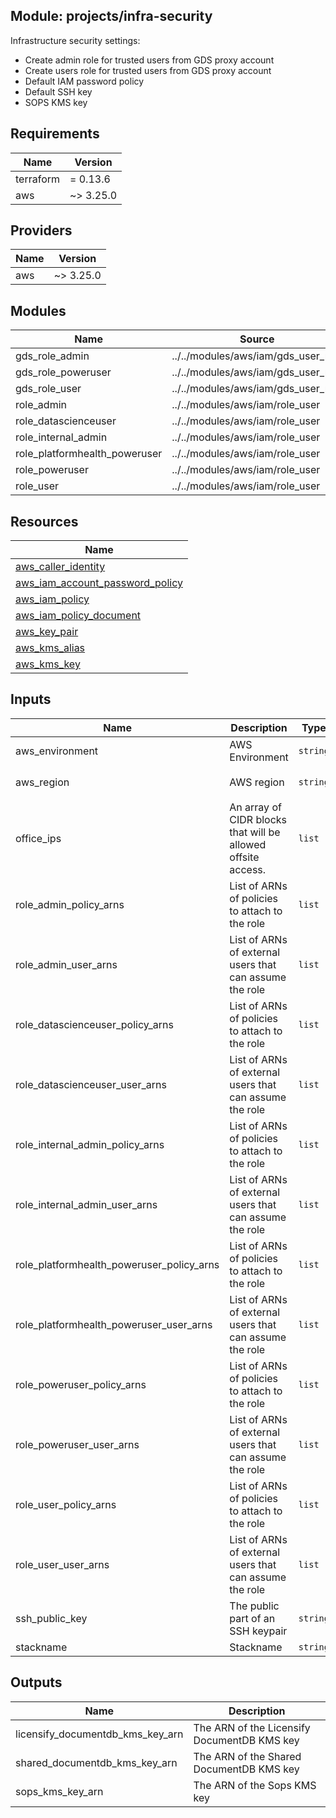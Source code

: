 ## Module: projects/infra-security

Infrastructure security settings:
 - Create admin role for trusted users from GDS proxy account
 - Create users role for trusted users from GDS proxy account
 - Default IAM password policy
 - Default SSH key
 - SOPS KMS key

## Requirements

| Name | Version |
|------|---------|
| terraform | = 0.13.6 |
| aws | ~> 3.25.0 |

## Providers

| Name | Version |
|------|---------|
| aws | ~> 3.25.0 |

## Modules

| Name | Source | Version |
|------|--------|---------|
| gds_role_admin | ../../modules/aws/iam/gds_user_role |  |
| gds_role_poweruser | ../../modules/aws/iam/gds_user_role |  |
| gds_role_user | ../../modules/aws/iam/gds_user_role |  |
| role_admin | ../../modules/aws/iam/role_user |  |
| role_datascienceuser | ../../modules/aws/iam/role_user |  |
| role_internal_admin | ../../modules/aws/iam/role_user |  |
| role_platformhealth_poweruser | ../../modules/aws/iam/role_user |  |
| role_poweruser | ../../modules/aws/iam/role_user |  |
| role_user | ../../modules/aws/iam/role_user |  |

## Resources

| Name |
|------|
| [aws_caller_identity](https://registry.terraform.io/providers/hashicorp/aws/latest/docs/data-sources/caller_identity) |
| [aws_iam_account_password_policy](https://registry.terraform.io/providers/hashicorp/aws/latest/docs/resources/iam_account_password_policy) |
| [aws_iam_policy](https://registry.terraform.io/providers/hashicorp/aws/latest/docs/resources/iam_policy) |
| [aws_iam_policy_document](https://registry.terraform.io/providers/hashicorp/aws/latest/docs/data-sources/iam_policy_document) |
| [aws_key_pair](https://registry.terraform.io/providers/hashicorp/aws/latest/docs/resources/key_pair) |
| [aws_kms_alias](https://registry.terraform.io/providers/hashicorp/aws/latest/docs/resources/kms_alias) |
| [aws_kms_key](https://registry.terraform.io/providers/hashicorp/aws/latest/docs/resources/kms_key) |

## Inputs

| Name | Description | Type | Default | Required |
|------|-------------|------|---------|:--------:|
| aws\_environment | AWS Environment | `string` | n/a | yes |
| aws\_region | AWS region | `string` | `"eu-west-1"` | no |
| office\_ips | An array of CIDR blocks that will be allowed offsite access. | `list` | n/a | yes |
| role\_admin\_policy\_arns | List of ARNs of policies to attach to the role | `list` | `[]` | no |
| role\_admin\_user\_arns | List of ARNs of external users that can assume the role | `list` | `[]` | no |
| role\_datascienceuser\_policy\_arns | List of ARNs of policies to attach to the role | `list` | `[]` | no |
| role\_datascienceuser\_user\_arns | List of ARNs of external users that can assume the role | `list` | `[]` | no |
| role\_internal\_admin\_policy\_arns | List of ARNs of policies to attach to the role | `list` | `[]` | no |
| role\_internal\_admin\_user\_arns | List of ARNs of external users that can assume the role | `list` | `[]` | no |
| role\_platformhealth\_poweruser\_policy\_arns | List of ARNs of policies to attach to the role | `list` | `[]` | no |
| role\_platformhealth\_poweruser\_user\_arns | List of ARNs of external users that can assume the role | `list` | `[]` | no |
| role\_poweruser\_policy\_arns | List of ARNs of policies to attach to the role | `list` | `[]` | no |
| role\_poweruser\_user\_arns | List of ARNs of external users that can assume the role | `list` | `[]` | no |
| role\_user\_policy\_arns | List of ARNs of policies to attach to the role | `list` | `[]` | no |
| role\_user\_user\_arns | List of ARNs of external users that can assume the role | `list` | `[]` | no |
| ssh\_public\_key | The public part of an SSH keypair | `string` | n/a | yes |
| stackname | Stackname | `string` | `""` | no |

## Outputs

| Name | Description |
|------|-------------|
| licensify\_documentdb\_kms\_key\_arn | The ARN of the Licensify DocumentDB KMS key |
| shared\_documentdb\_kms\_key\_arn | The ARN of the Shared DocumentDB KMS key |
| sops\_kms\_key\_arn | The ARN of the Sops KMS key |
